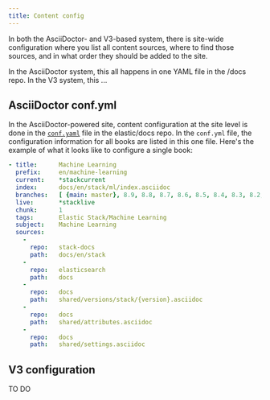 ```yaml
---
title: Content config
---
```


In both the AsciiDoctor- and V3-based system, there is site-wide configuration where you list all content sources, where to find those sources, and in what order they should be added to the site.

In the AsciiDoctor system, this all happens in one YAML file in the /docs repo. In the V3 system, this ...

## AsciiDoctor conf.yml

In the AsciiDoctor-powered site, content configuration at the site level is done in the [`conf.yaml`](https://github.com/elastic/docs/blob/master/conf.yaml) file in the elastic/docs repo. In the `conf.yml` file, the configuration information for all books are listed in this one file. Here's the example of what it looks like to configure a single book:

```yaml
- title:      Machine Learning
  prefix:     en/machine-learning
  current:    *stackcurrent
  index:      docs/en/stack/ml/index.asciidoc
  branches:   [ {main: master}, 8.9, 8.8, 8.7, 8.6, 8.5, 8.4, 8.3, 8.2, 8.1, 8.0, 7.17, 7.16, 7.15, 7.14, 7.13, 7.12, 7.11, 7.10, 7.9, 7.8, 7.7, 7.6, 7.5, 7.4, 7.3, 7.2, 7.1, 7.0, 6.8, 6.7, 6.6, 6.5, 6.4, 6.3 ]
  live:       *stacklive
  chunk:      1
  tags:       Elastic Stack/Machine Learning
  subject:    Machine Learning
  sources:
    -
      repo:   stack-docs
      path:   docs/en/stack
    -
      repo:   elasticsearch
      path:   docs
    -
      repo:   docs
      path:   shared/versions/stack/{version}.asciidoc
    -
      repo:   docs
      path:   shared/attributes.asciidoc
    -
      repo:   docs
      path:   shared/settings.asciidoc
```

## V3 configuration

TO DO